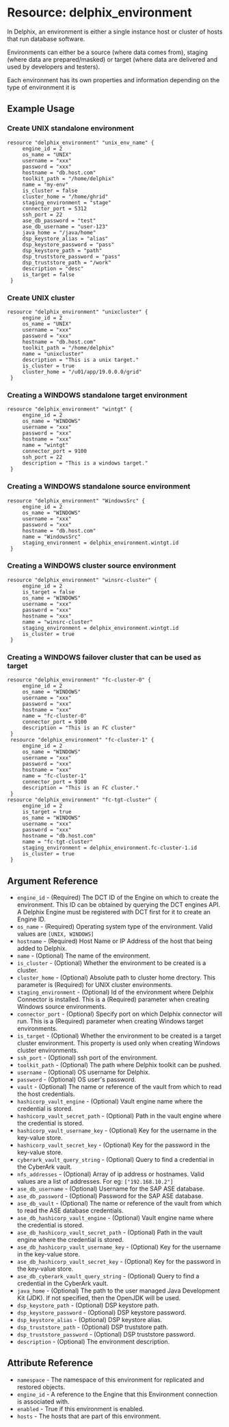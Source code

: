 # Resource: <resource name> delphix_environment

In Delphix, an environment is either a single instance host or cluster of hosts that run database software. 

Environments can either be a source (where data comes from), staging (where data are prepared/masked) or target (where data are delivered and used by developers and testers).

Each environment has its own properties and information depending on the type of environment it is

## Example Usage

### Create UNIX standalone environment

```hcl
resource "delphix_environment" "unix_env_name" {
     engine_id = 2
     os_name = "UNIX"
     username = "xxx"
     password = "xxx"
     hostname = "db.host.com"
     toolkit_path = "/home/delphix"
     name = "my-env"
     is_cluster = false
     cluster_home = "/home/ghrid"
     staging_environment = "stage"
     connector_port = 5312
     ssh_port = 22
     ase_db_password = "test"
     ase_db_username = "user-123"
     java_home = "/java/home"
     dsp_keystore_alias = "alias"
     dsp_keystore_password = "pass"
     dsp_keystore_path = "path"
     dsp_truststore_password = "pass"
     dsp_truststore_path = "/work"
     description = "desc"
     is_target = false
 }
```
### Create UNIX cluster
```hcl
resource "delphix_environment" "unixcluster" {
     engine_id = 2
     os_name = "UNIX"
     username = "xxx"
     password = "xxx"
     hostname = "db.host.com"
     toolkit_path = "/home/delphix"
     name = "unixcluster"
     description = "This is a unix target." 
     is_cluster = true    
     cluster_home = "/u01/app/19.0.0.0/grid"
 }
```
### Creating a WINDOWS standalone target environment
```hcl
resource "delphix_environment" "wintgt" {
     engine_id = 2
     os_name = "WINDOWS"
     username = "xxx"
     password = "xxx"
     hostname = "xxx"
     name = "wintgt"
     connector_port = 9100
     ssh_port = 22
     description = "This is a windows target."
 }
```
### Creating a WINDOWS standalone source environment
```hcl
resource "delphix_environment" "WindowsSrc" {
     engine_id = 2
     os_name = "WINDOWS"
     username = "xxx"
     password = "xxx"
     hostname = "db.host.com"
     name = "WindowsSrc"
     staging_environment = delphix_environment.wintgt.id
 }
```
### Creating a WINDOWS cluster source environment
```hcl
resource "delphix_environment" "winsrc-cluster" {
     engine_id = 2
     is_target = false
     os_name = "WINDOWS"
     username = "xxx"
     password = "xxx"
     hostname = "xxx"
     name = "winsrc-cluster"
     staging_environment = delphix_environment.wintgt.id
     is_cluster = true
 }
```
### Creating a WINDOWS failover cluster that can be used as target
```hcl
resource "delphix_environment" "fc-cluster-0" {
     engine_id = 2
     os_name = "WINDOWS"
     username = "xxx"
     password = "xxx"
     hostname = "xxx"
     name = "fc-cluster-0"
     connector_port = 9100
     description = "This is an FC cluster"
 }
 resource "delphix_environment" "fc-cluster-1" {
     engine_id = 2
     os_name = "WINDOWS"
     username = "xxx"
     password = "xxx"
     hostname = "xxx"
     name = "fc-cluster-1"
     connector_port = 9100
     description = "This is an FC cluster."
 }
resource "delphix_environment" "fc-tgt-cluster" {
     engine_id = 2
     is_target = true
     os_name = "WINDOWS"
     username = "xxx"
     password = "xxx"
     hostname = "db.host.com"
     name = "fc-tgt-cluster"
     staging_environment = delphix_environment.fc-cluster-1.id
     is_cluster = true
 }

```

## Argument Reference

* `engine_id` - (Required) The DCT ID of the Engine on which to create the environment. This ID can be obtained by querying the DCT engines API. A Delphix Engine must be registered with DCT first for it to create an Engine ID.
* `os_name` - (Required) Operating system type of the environment. Valid values are `[UNIX, WINDOWS]`
* `hostname` - (Required) Host Name or IP Address of the host that being added to Delphix.
* `name` - (Optional) The name of the environment.
* `is_cluster` - (Optional) Whether the environment to be created is a cluster.
* `cluster_home` - (Optional) Absolute path to cluster home drectory. This parameter is (Required) for UNIX cluster environments.
* `staging_environment` - (Optional) Id of the environment where Delphix Connector is installed. This is a (Required) parameter when creating Windows source environments.
* `connector_port` - (Optional) Specify port on which Delphix connector will run. This is a (Required) parameter when creating Windows target environments.
* `is_target` - (Optional) Whether the environment to be created is a target cluster environment. This property is used only when creating Windows cluster environments.
* `ssh_port` - (Optional) ssh port of the environment.
* `toolkit_path` - (Optional) The path where Delphix toolkit can be pushed.
* `username` - (Optional) OS username for Delphix.
* `password` - (Optional) OS user's password.
* `vault` - (Optional) The name or reference of the vault from which to read the host credentials.
* `hashicorp_vault_engine` - (Optional) Vault engine name where the credential is stored.
* `hashicorp_vault_secret_path` - (Optional) Path in the vault engine where the credential is stored.
* `hashicorp_vault_username_key` - (Optional) Key for the username in the key-value store.
* `hashicorp_vault_secret_key` - (Optional) Key for the password in the key-value store.
* `cyberark_vault_query_string` - (Optional) Query to find a credential in the CyberArk vault.
* `nfs_addresses` - (Optional) Array of ip address or hostnames. Valid values are a list of addresses. For eg: `["192.168.10.2"]`
* `ase_db_username` - (Optional) Username for the SAP ASE database.
* `ase_db_password` - (Optional) Password for the SAP ASE database.
* `ase_db_vault` - (Optional) The name or reference of the vault from which to read the ASE database credentials.
* `ase_db_hashicorp_vault_engine` - (Optional) Vault engine name where the credential is stored.
* `ase_db_hashicorp_vault_secret_path` - (Optional) Path in the vault engine where the credential is stored.
* `ase_db_hashicorp_vault_username_key` - (Optional) Key for the username in the key-value store.
* `ase_db_hashicorp_vault_secret_key` - (Optional) Key for the password in the key-value store.
* `ase_db_cyberark_vault_query_string` - (Optional) Query to find a credential in the CyberArk vault.
* `java_home` - (Optional) The path to the user managed Java Development Kit (JDK). If not specified, then the OpenJDK will be used.
* `dsp_keystore_path` - (Optional) DSP keystore path.
* `dsp_keystore_password` - (Optional) DSP keystore password.
* `dsp_keystore_alias` - (Optional) DSP keystore alias.
* `dsp_truststore_path` - (Optional) DSP truststore path.
* `dsp_truststore_password` - (Optional) DSP truststore password.
* `description` - (Optional) The environment description.

## Attribute Reference

* `namespace` - The namespace of this environment for replicated and restored objects.
* `engine_id` - A reference to the Engine that this Environment connection is associated with.
* `enabled` - True if this environment is enabled.
* `hosts` - The hosts that are part of this environment.